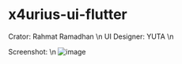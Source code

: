 # x4urius-ui-flutter

Crator: Rahmat Ramadhan \n
UI Designer: YUTA \n

Screenshot: \n
![image](https://user-images.githubusercontent.com/43070505/112404427-eee0cd00-8d42-11eb-8e18-749755a94404.png)
